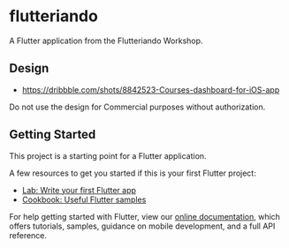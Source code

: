 # flutteriando

A Flutter application from the Flutteriando Workshop.

## Design

* https://dribbble.com/shots/8842523-Courses-dashboard-for-iOS-app

Do not use the design for Commercial purposes without authorization.

## Getting Started

This project is a starting point for a Flutter application.

A few resources to get you started if this is your first Flutter project:

- [Lab: Write your first Flutter app](https://flutter.dev/docs/get-started/codelab)
- [Cookbook: Useful Flutter samples](https://flutter.dev/docs/cookbook)

For help getting started with Flutter, view our
[online documentation](https://flutter.dev/docs), which offers tutorials,
samples, guidance on mobile development, and a full API reference.
